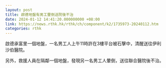 ```yaml
---
layout: post
title: 啟德地盤有男工暈倒送院後不治
date: 2024-01-12 14:41:20.000000000 +08:00
link: https://news.rthk.hk/rthk/ch/component/k2/1735973-20240112.htm
categories: rthk
---
```


啟德承富里一個地盤，一名男工人上午11時許在3樓平台被石擊中，清醒送往伊利沙伯醫院。

另外，救援人員在隔鄰一個地盤，發現另一名男工人暈倒，送往聯合醫院後不治。

